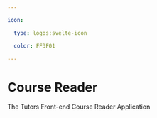 ```yaml
---

icon: 

  type: logos:svelte-icon

  color: FF3F01

---
```


# Course Reader

The Tutors Front-end Course Reader Application